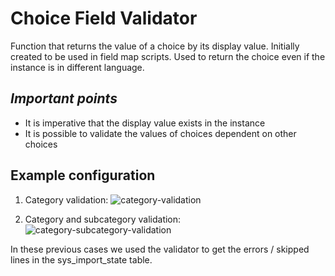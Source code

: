 # **Choice Field Validator**

Function that returns the value of a choice by its display value. Initially created to be used in field map scripts.
Used to return the choice even if the instance is in different language.


## *Important points*
- It is imperative that the display value exists in the instance
- It is possible to validate the values of choices dependent on other choices


## **Example configuration**

1. Category validation:
![category-validation](choice_validator1.png)

2. Category and subcategory validation:
![category-subcategory-validation](choice_validator2.png)


In these previous cases we used the validator to get the errors / skipped lines in the sys_import_state table.
